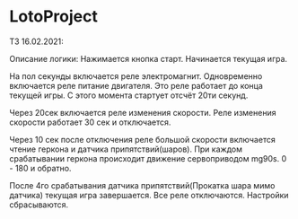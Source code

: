 # LotoProject

ТЗ 16.02.2021:

Описание логики:
Нажимается кнопка старт. Начинается текущая игра.

На пол секунды включается реле электромагнит.
Одновременно включается реле питание двигателя. Это реле работает до конца текущей игры. 
С этого момента стартует отсчёт 20ти секунд.

Через 20сек включается реле изменения скорости. Реле изменения скорости работает 30 сек и отключается.

Через 10 сек после отключения реле большой скорости включается чтение геркона и датчика припятствий(шаров).
При каждом срабатывании геркона происходит движение сервоприводом mg90s. 0 - 180 и обратно.

После 4го срабатывания датчика припятствий(Прокатка шара мимо датчика) текущая игра завершается. Все реле отключаются. Настройки сбрасываются.
